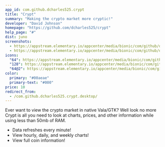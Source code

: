 ```yaml
---
app_id: com.github.dcharles525.crypt
title: "Crypt"
summary: "Making the crypto market more cryptic!"
developer: "David Johnson"
homepage: "https://github.com/dcharles525/crypt"
help_page: "#"
dist: juno
screenshots:
  - https://appstream.elementary.io/appcenter/media/bionic/com/github/dcharles525.crypt/A9968E9E954146F0C6936A98EA23D1B2/screenshots/image-1_orig.png
  - https://appstream.elementary.io/appcenter/media/bionic/com/github/dcharles525.crypt/A9968E9E954146F0C6936A98EA23D1B2/screenshots/image-2_orig.png
icons:
  "64": https://appstream.elementary.io/appcenter/media/bionic/com/github/dcharles525.crypt/A9968E9E954146F0C6936A98EA23D1B2/icons/64x64/com.github.dcharles525.crypt_com.github.dcharles525.crypt.png
  "128": https://appstream.elementary.io/appcenter/media/bionic/com/github/dcharles525.crypt/A9968E9E954146F0C6936A98EA23D1B2/icons/128x128/com.github.dcharles525.crypt_com.github.dcharles525.crypt.png
  "64@2": https://appstream.elementary.io/appcenter/media/bionic/com/github/dcharles525.crypt/A9968E9E954146F0C6936A98EA23D1B2/icons/64x64@2/com.github.dcharles525.crypt_com.github.dcharles525.crypt.png
color:
  primary: "#00aeae"
  primary-text: "#000"
price: 10
redirect_from:
  - /com.github.dcharles525.crypt.desktop/
---
```


<p>Ever want to view the crypto market in native Vala/GTK? Well look no more Crypt is all you need to look at charts, prices, and other information while using less than 50mb of RAM.</p>
<ul>
  <li>Data refreshes every minute!</li>
  <li>View hourly, daily, and weekly charts!</li>
  <li>View full coin information!</li>
</ul>